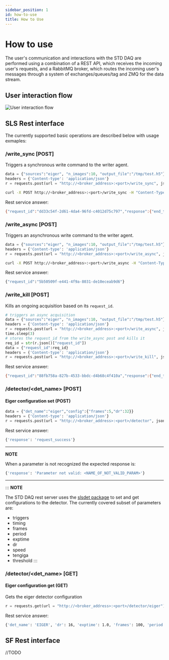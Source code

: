 ```yaml
---
sidebar_position: 1
id: how-to-use
title: How to Use
---
```


# How to use

The user's communication and interactions with the STD DAQ are performed using a combination of a REST API, which receives the incoming user's requests, and a RabbitMQ broker, which routes the incoming user's messages through a system of exchanges/queues/tag and ZMQ for the data stream.

## User interaction flow

![User interaction flow](https://github.com/paulscherrerinstitute/std_daq_service/blob/master/docs/user_interaction_flow.jpg?raw=true)

## SLS Rest interface

The currently supported basic operations are described below with usage exmaples:

### /write_sync [POST]

Triggers a synchronous write command to the writer agent.

```python
data = {"sources":"eiger", "n_images":10, "output_file":"/tmp/test.h5"}
headers = {'Content-type': 'application/json'}
r = requests.post(url = "http://<broker_address>:<port>/write_sync", json=data, headers=headers)
```

```bash
curl -X POST http://<broker_address>:<port>/write_sync -H "Content-Type: application/json" -d '{"n_images":5,"output_file":"/tmp/test.h5", "sources":"eiger"}'
```

Rest service answer:

```bash
{"request_id":"dd33c54f-2d61-4da4-96fd-c4012d75c797","response":{"end_timestamp":1627898407.391828,"init_timestamp":1627898398.259257,"output_file":"/tmp/test.h5","status":"request_success"}}
```

### /write_async [POST]

Triggers an asynchronous write command to the writer agent.

```python
data = {"sources":"eiger", "n_images":10, "output_file":"/tmp/test.h5"}
headers = {'Content-type': 'application/json'}
r = requests.post(url = "http://<broker_address>:<port>/write_async", json=data, headers=headers)
```

```bash
curl -X POST http://<broker_address>:<port>/write_async -H "Content-Type: application/json" -d '{"n_images":5,"output_file":"/tmp/test.h5", "sources":"eiger"}'
```

Rest service answer:

```bash
{"request_id":"5b50509f-e441-4f9a-8031-de10eceab9d6"}
```

### /write_kill [POST]

Kills an ongoing acquisition based on its ```request_id```.

```python
# triggers an async acquisition
data = {"sources":"eiger", "n_images":10, "output_file":"/tmp/test.h5"}
headers = {'Content-type': 'application/json'}
r = requests.post(url = "http://<broker_address>:<port>/write_async", json=data, headers=headers)
time.sleep(3)
# stores the request_id from the write_async post and kills it
req_id = str(r.json()["request_id"])
data = {"request_id":req_id}
headers = {'Content-type': 'application/json'}
r = requests.post(url = "http://<broker_address>:<port>/write_kill", json=data, headers=headers)
```

Rest service answer:

```bash
{"request_id":"88fb758a-827b-4533-bbdc-d4b68c4f410a","response":{"end_timestamp":1627908976.427919,"init_timestamp":1627908973.337146,"output_file":"/tmp/test.h5","status":"request_success"}}
```

### /detector/<det_name> [POST]

#### Eiger configuration set (POST)

```python
data = {"det_name":"eiger","config":{"frames":5,"dr":32}}
headers = {'Content-type': 'application/json'}
r = requests.post(url = "http://<broker_address>:<port>/detector", json=data, headers=headers)
```

Rest service answer:

```bash
{'response': 'request_success'}
```

---
**NOTE**

When a parameter is not recognized the expected response is: 

```bash
{'response': 'Parameter not valid: <NAME_OF_NOT_VALID_PARAM>'}
```

---


:::
**NOTE**

The STD DAQ rest server uses the [slsdet package](https://anaconda.org/slsdetectorgroup/slsdet) to set and get configurations to the detector. The currently covered subset of parameters are: 
- triggers
- timing
- frames
- period
- exptime
- dr
- speed
- tengiga
- threshold
:::

### /detector/<det_name> [GET]

#### Eiger configuration get (GET)
Gets the eiger detector configuration

```python
r = requests.get(url = "http://<broker_address>:<port>/detector/eiger")
```

Rest service answer:

```bash
{'det_name': 'EIGER', 'dr': 16, 'exptime': 1.0, 'frames': 100, 'period': 0.01, 'speed': 'speedLevel.FULL_SPEED', 'tengiga': True, 'threshold': -1, 'timing': 'timingMode.AUTO_TIMING', 'triggers': 1}
```

## SF Rest interface

//TODO